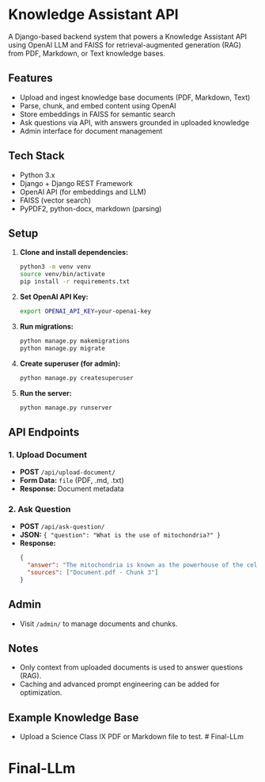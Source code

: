 # Knowledge Assistant API

A Django-based backend system that powers a Knowledge Assistant API using OpenAI LLM and FAISS for retrieval-augmented generation (RAG) from PDF, Markdown, or Text knowledge bases.

## Features
- Upload and ingest knowledge base documents (PDF, Markdown, Text)
- Parse, chunk, and embed content using OpenAI
- Store embeddings in FAISS for semantic search
- Ask questions via API, with answers grounded in uploaded knowledge
- Admin interface for document management

## Tech Stack
- Python 3.x
- Django + Django REST Framework
- OpenAI API (for embeddings and LLM)
- FAISS (vector search)
- PyPDF2, python-docx, markdown (parsing)

## Setup
1. **Clone and install dependencies:**
   ```bash
   python3 -m venv venv
   source venv/bin/activate
   pip install -r requirements.txt
   ```
2. **Set OpenAI API Key:**
   ```bash
   export OPENAI_API_KEY=your-openai-key
   ```
3. **Run migrations:**
   ```bash
   python manage.py makemigrations
   python manage.py migrate
   ```
4. **Create superuser (for admin):**
   ```bash
   python manage.py createsuperuser
   ```
5. **Run the server:**
   ```bash
   python manage.py runserver
   ```

## API Endpoints
### 1. Upload Document
- **POST** `/api/upload-document/`
- **Form Data:** `file` (PDF, .md, .txt)
- **Response:** Document metadata

### 2. Ask Question
- **POST** `/api/ask-question/`
- **JSON:** `{ "question": "What is the use of mitochondria?" }`
- **Response:**
  ```json
  {
    "answer": "The mitochondria is known as the powerhouse of the cell...",
    "sources": ["Document.pdf - Chunk 3"]
  }
  ```

## Admin
- Visit `/admin/` to manage documents and chunks.

## Notes
- Only context from uploaded documents is used to answer questions (RAG).
- Caching and advanced prompt engineering can be added for optimization.

## Example Knowledge Base
- Upload a Science Class IX PDF or Markdown file to test. # Final-LLm
# Final-LLm
